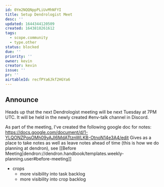 ```yaml
---
id: 0Ym2NQQNppPLiUvMhNFYI
title: Setup Dendrologist Meet
desc: ''
updated: 1644344120509
created: 1643818261612
tags:
  - scope.community
  - type.other
status: blocked
due: ''
priority: ''
owner: kevin
creator: kevin
issue: ''
pr: ''
airtableId: recfPYa6Jkf2HGYa6
---
```



## Announce
Heads up that the next Dendrologist meeting will be next Tuesday at 7PM UTC. 
It will be held in the newly created #env-talk channel in Discord.

As part of the meeting, I've created the following google doc for notes: https://docs.google.com/document/d/1-YLQONZPqsOMh09yAJI6MdATtznWLKB-OtnoN14e3A4/edit
Gives as a place to take notes as well as leave notes ahead of time (this is how we do planning at dendron), see [[Before Meeting|dendron://dendron.handbook/templates.weekly-planning.user#before-meeting]]


- crops
  - more visibility into task backlog
  - more visibility into crop backlog